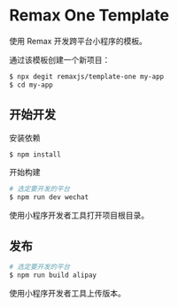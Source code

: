 # Remax One Template

使用 Remax 开发跨平台小程序的模板。

通过该模板创建一个新项目：

```bash
$ npx degit remaxjs/template-one my-app
$ cd my-app
```

## 开始开发

安装依赖

```bash
$ npm install
```

开始构建

```bash
# 选定要开发的平台
$ npm run dev wechat
```

使用小程序开发者工具打开项目根目录。

## 发布

```bash
# 选定要开发的平台
$ npm run build alipay
```

使用小程序开发者工具上传版本。
